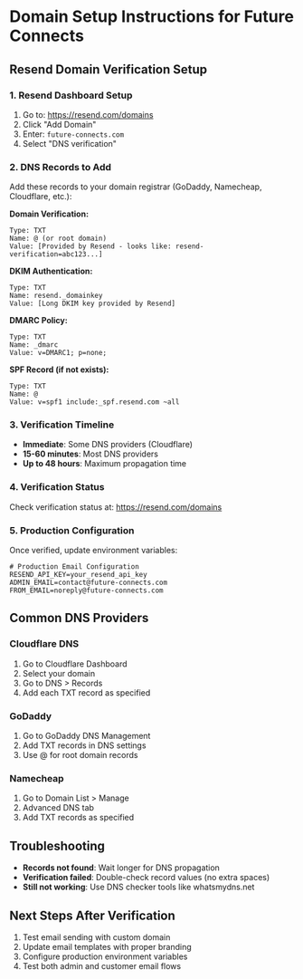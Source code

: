 # Domain Setup Instructions for Future Connects

## Resend Domain Verification Setup

### 1. Resend Dashboard Setup
1. Go to: https://resend.com/domains
2. Click "Add Domain"
3. Enter: `future-connects.com`
4. Select "DNS verification"

### 2. DNS Records to Add
Add these records to your domain registrar (GoDaddy, Namecheap, Cloudflare, etc.):

**Domain Verification:**
```
Type: TXT
Name: @ (or root domain)
Value: [Provided by Resend - looks like: resend-verification=abc123...]
```

**DKIM Authentication:**
```
Type: TXT
Name: resend._domainkey
Value: [Long DKIM key provided by Resend]
```

**DMARC Policy:**
```
Type: TXT
Name: _dmarc
Value: v=DMARC1; p=none;
```

**SPF Record (if not exists):**
```
Type: TXT
Name: @
Value: v=spf1 include:_spf.resend.com ~all
```

### 3. Verification Timeline
- **Immediate**: Some DNS providers (Cloudflare)
- **15-60 minutes**: Most DNS providers
- **Up to 48 hours**: Maximum propagation time

### 4. Verification Status
Check verification status at: https://resend.com/domains

### 5. Production Configuration
Once verified, update environment variables:

```env
# Production Email Configuration
RESEND_API_KEY=your_resend_api_key
ADMIN_EMAIL=contact@future-connects.com
FROM_EMAIL=noreply@future-connects.com
```

## Common DNS Providers

### Cloudflare DNS
1. Go to Cloudflare Dashboard
2. Select your domain
3. Go to DNS > Records
4. Add each TXT record as specified

### GoDaddy
1. Go to GoDaddy DNS Management
2. Add TXT records in DNS settings
3. Use @ for root domain records

### Namecheap
1. Go to Domain List > Manage
2. Advanced DNS tab
3. Add TXT records as specified

## Troubleshooting
- **Records not found**: Wait longer for DNS propagation
- **Verification failed**: Double-check record values (no extra spaces)
- **Still not working**: Use DNS checker tools like whatsmydns.net

## Next Steps After Verification
1. Test email sending with custom domain
2. Update email templates with proper branding
3. Configure production environment variables
4. Test both admin and customer email flows
